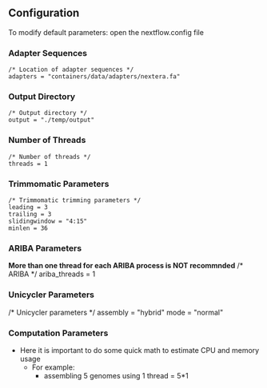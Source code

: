 Configuration
-------------

To modify default parameters: open the nextflow.config file 

### Adapter Sequences
```
/* Location of adapter sequences */
adapters = "containers/data/adapters/nextera.fa"
```

### Output Directory
```
/* Output directory */
output = "./temp/output"
```

### Number of Threads
```
/* Number of threads */
threads = 1
```

### Trimmomatic Parameters
```
/* Trimmomatic trimming parameters */
leading = 3
trailing = 3
slidingwindow = "4:15"
minlen = 36
```

### ARIBA Parameters
**More than one thread for each ARIBA process is NOT recommnded**
/* ARIBA */
ariba_threads = 1

### Unicycler Parameters
/* Unicycler parameters */
assembly = "hybrid"
mode = "normal"

### Computation Parameters 
- Here it is important to do some quick math to estimate CPU and memory usage
  - For example: 
    - assembling 5 genomes using 1 thread = 5*1

